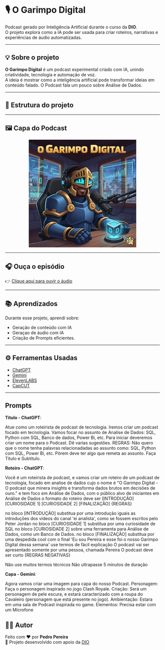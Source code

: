 # 🎙️ O Garimpo Digital

Podcast gerado por Inteligência Artificial durante o curso da **DIO**.  
O projeto explora como a IA pode ser usada para criar roteiros, narrativas e experiências de áudio automatizadas.

---

## 💡 Sobre o projeto

**O Garimpo Digital** é um podcast experimental criado com IA, unindo criatividade, tecnologia e automação de voz.  
A ideia é mostrar como a inteligência artificial pode transformar ideias em conteúdo falado. O Podcast fala um pouco sobre Análise de Dados.

---

## 🚀 Estrutura do projeto


---

## 🖼️ Capa do Podcast

<p align="center">
  <img src="Gemini_Generated_Image_yyh8w8yyh8w8yyh8.png" alt="Capa do Podcast" width="350px">
</p>


---

## 🎧 Ouça o episódio

👉 [Clique aqui para ouvir o áudio](Garimpo-Digital1.MP3)

---

## 📚 Aprendizados

Durante esse projeto, aprendi sobre:
- Geração de conteúdo com IA
- Geraçao de áudio com IA
- Criação de Prompts eficientes.

---

## ⚙️ Ferramentas Usadas

- [ChatGPT](https://chat.openai.com/)
- [Gemini](https://gemini.google.com/app?hl=pt-BR)
- [ElevenLABS](https://elevenlabs.io/?gad_source=1&gad_campaignid=23092110430&gbraid=0AAAAAqiHkX1iX0klFk_k8sANB2xKwDmP9&gclid=CjwKCAjwx-zHBhBhEiwA7Kjq6wmtSNWHZcrYVsdT5JVp21sFOyepweLss2hg9LD80TIOjBzVW9GC-RoCA54QAvD_BwE)
- [CapCUT](https://www.capcut.com/pt-br/)

---
## Prompts

**Titulo - ChatGPT**: 

Atue como um roteirista de podcast de tecnologia. Iremos criar um podcast focado em tecnologia. Vamos focar no assunto de Analise de Dados: SQL, Python com SQL, Banco de dados, Power Bi, etc. 
Para iniciar deveremos criar um nome para o Podcast. Dê varias sugestões.
REGRAS: 
Não quero que o nome tenha palavras relacionadadas ao assunto como: SQL, Python com SQL, Power Bi, etc.
Pórem deve ter  algo que remeta ao assunto.
Faça Título e Subtitulo.

**Roteiro - ChatGPT**:

Você é um roteirista de podcast, e vamos criar um  roteiro de um podcast de tecnologia, focado em analise de dados cujo o nome é "O Garimpo Digital - O podcast que minera insights e transforma dados brutos em decisões de ouro." e tem foco em Análise de Dados,  com o público alvo de iniciantes em  Análise de Dados
o formato do roteiro deve ser
[INTRODUÇÃO]
[CURIOSIDADE 1]
[CURIOSIDADE 2]
[FINALIZAÇÃO]
{REGRAS}

no bloco [INTRODUÇÃO] substitua por uma introdução iguais as introduções dos vídeos do canal 'ei analista', como se fossem escritos pelo Peter Jordan
no bloco [CURIOSIDADE 1] substitua por uma curiosidade de SQL
no bloco [CURIOSIDADE 2] sobre uma ferramenta para Análise de Dados, como um Banco de Dados. 
no bloco [FINALIZAÇÃO] substitua por uma despedida cool com o final 'Eu sou Pereira e esse foi o nosso Garimpo Digital dessa semana'
use termos de fácil explicação
O podcast vai ser apresentado somente por uma pessoa, chamada Pereira
O podcast deve ser curto
{REGRAS NEGATIVAS}

Não use muitos termos técnicos
Não ultrapasse 5 minutos de duração

**Capa - Gemini**:

Agora vamos criar uma imagem para capa do nosso Podcast.
Personagem: Faça o personagem inspirado no jogo Clash Royale.
Criação: Será um personagem de pele escura, e estará caracterizado com a roupa do Cavaleiro (personagem que está presente no jogo).
Ambientação: Estara em uma sala de Podcast inspirada no game.
Elementos: Precisa estar com um Microfone


## 👨‍💻 Autor
Feito com ❤️ por **Pedro Pereira**  
📍 Projeto desenvolvido com apoio da [DIO](https://www.dio.me/)
